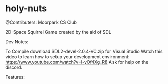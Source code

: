 # holy-nuts
@Contributers: Moorpark CS Club

2D-Space Squirrel Game created by the aid of SDL

Dev Notes:

To Compile download SDL2-devel-2.0.4-VC.zip for Visual Studio
Watch this video to learn how to setup your development environment: https://www.youtube.com/watch?v=I-yOf4Xg_R8
Ask for help on the discord.

Features:

